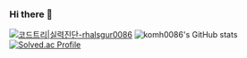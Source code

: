 ### Hi there 👋

<!--
**komh0086/komh0086** is a ✨ _special_ ✨ repository because its `README.md` (this file) appears on your GitHub profile.

Here are some ideas to get you started:

- 🔭 I’m currently working on ...
- 🌱 I’m currently learning ...
- 👯 I’m looking to collaborate on ...
- 🤔 I’m looking for help with ...
- 💬 Ask me about ...
- 📫 How to reach me: ...
- 😄 Pronouns: ...
- ⚡ Fun fact: ...
-->


[![코드트리|실력진단-rhalsgur0086](https://banner.codetree.ai/v1/banner/rhalsgur0086)](https://www.codetree.ai/profiles/rhalsgur0086)
![komh0086's GitHub stats](https://github-readme-stats.vercel.app/api?username=komh0086&show_icons=true&theme=radical)
[![Solved.ac Profile](http://mazassumnida.wtf/api/generate_badge?boj=rhalsgur0086)](https://solved.ac/rhalsgur1798@naver.com)
